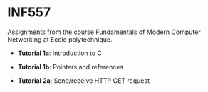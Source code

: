 # INF557

Assignments from the course Fundamentals of Modern Computer Networking at Ecole polytechnique.

- **Tutorial 1a**: Introduction to C

- **Tutorial 1b**: Pointers and references

- **Tutorial 2a**: Send/receive HTTP GET request
